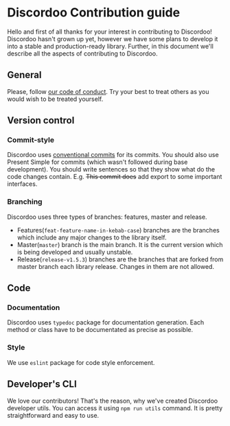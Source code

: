 # Discordoo Contribution guide
Hello and first of all thanks for your interest in contributing to Discordoo! Discordoo hasn't grown up yet, however we have some plans to develop it into a stable and production-ready library.
Further, in this document we'll describe all the aspects of contributing to Discordoo.

## General
Please, follow [our code of conduct](CODE_OF_CONDUCT.md). Try your best to treat others as you would wish to be treated yourself.

## Version control
### Commit-style
Discordoo uses [conventional commits](https://www.conventionalcommits.org/en/v1.0.0-beta.2/) for its commits.
You should also use Present Simple for commits (which wasn't followed during base development). You should write sentences so 
that they show what do the code changes contain. E.g. ~~This commit does~~ add export to some important interfaces.  

### Branching
Discordoo uses three types of branches: features, master and release.
* Features(`feat-feature-name-in-kebab-case`) branches are the branches which include any major changes to the library itself.
* Master(`master`) branch is the main branch. It is the current version which is being developed and usually unstable.
* Release(`release-v1.5.3`) branches are the branches that are forked from master branch each library release. Changes in them are not allowed.

## Code
### Documentation
Discordoo uses `typedoc` package for documentation generation. Each method or class have to be documentated as precise as possible.
### Style
We use `eslint` package for code style enforcement.

## Developer's CLI
We love our contributors! That's the reason, why we've created
Discordoo developer utils. You can access it using
`npm run utils` command. It is pretty straightforward
and easy to use.
